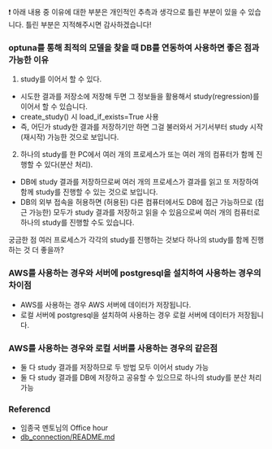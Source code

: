 ❗ 아래 내용 중 이유에 대한 부분은 개인적인 추측과 생각으로 틀린 부분이 있을 수 있습니다. 틀린 부분은 지적해주시면 감사하겠습니다!

### optuna를 통해 최적의 모델을 찾을 때 DB를 연동하여 사용하면 좋은 점과 가능한 이유
1. study를 이어서 할 수 있다.
  - 시도한 결과를 저장소에 저장해 두면 그 정보들을 활용해서 study(regression)를 이어서 할 수 있습니다.
  - create_study() 시 load_if_exists=True 사용
  - 즉, 어딘가 study한 결과를 저장하기만 하면 그걸 불러와서 거기서부터 study 시작(재시작) 가능한 것으로 보입니다.
  
2. 하나의 study를 한 PC에서 여러 개의 프로세스가 또는 여러 개의 컴퓨터가 함께 진행할 수 있다(분산 처리).
  - DB에 study 결과를 저장하므로써 여러 개의 프로세스가 결과를 읽고 또 저장하여 함께 study를 진행할 수 있는 것으로 보입니다.
  - DB의 외부 접속을 허용하면 (허용된) 다른 컴퓨터에서도 DB에 접근 가능하므로 (접근 가능한) 모두가 study 결과를 저장하고 읽을 수 있음으로써 여러 개의 컴퓨터로 하나의 study를 진행할 수도 있습니다.
  
궁금한 점
여러 프로세스가 각각의 study를 진행하는 것보다 하나의 study를 함께 진행하는 것 더 좋을까?

### AWS를 사용하는 경우와 서버에 postgresql을 설치하여 사용하는 경우의 차이점
  - AWS를 사용하는 경우 AWS 서버에 데이터가 저장됩니다.
  - 로컬 서버에 postgresql을 설치하여 사용하는 경우 로컬 서버에 데이터가 저장됩니다.
  
### AWS를 사용하는 경우와 로컬 서버를 사용하는 경우의 같은점
  - 둘 다 study 결과를 저장하므로 두 방법 모두 이어서 study 가능
  - 둘 다 study 결과를 DB에 저장하고 공유할 수 있으므로 하나의 study를 분산 처리 가능

### Referencd
- 임종국 멘토님의 Office hour
- [db_connection/README.md](https://github.com/bcaitech1/p4-opt-5-vibrhanium-/tree/master/documents/db_connection)
